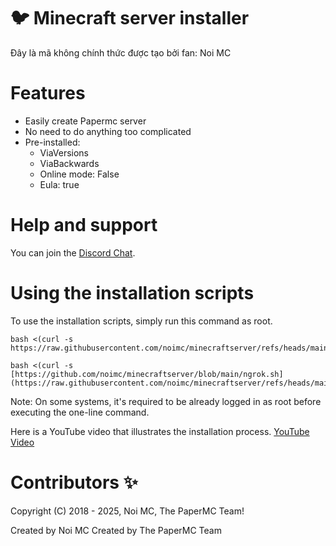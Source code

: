 # 🐦 Minecraft server installer
Đây là mã không chính thức được tạo bởi fan: Noi MC

# Features
- Easily create Papermc server
- No need to do anything too complicated
- Pre-installed:
  - ViaVersions
  - ViaBackwards
  - Online mode: False
  - Eula: true

# Help and support
You can join the [Discord Chat](https://dsc.gg/noimc).

# Using the installation scripts
To use the installation scripts, simply run this command as root.
```
bash <(curl -s https://raw.githubusercontent.com/noimc/minecraftserver/refs/heads/main/create.sh)
```

```
bash <(curl -s [https://github.com/noimc/minecraftserver/blob/main/ngrok.sh](https://raw.githubusercontent.com/noimc/minecraftserver/refs/heads/main/ngrok.sh))
```
Note: On some systems, it's required to be already logged in as root before executing the one-line command.

Here is a YouTube video that illustrates the installation process.
[YouTube Video]()

# Contributors ✨
Copyright (C) 2018 - 2025, Noi MC, The PaperMC Team!

Created by Noi MC
Created by The PaperMC Team
